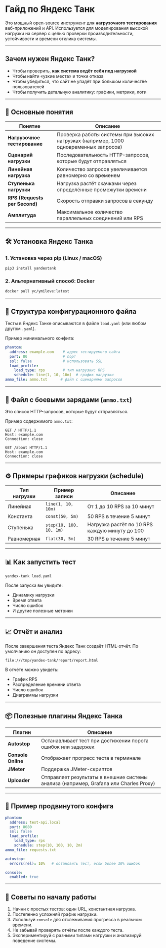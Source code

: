 # Гайд по Яндекс Танк  

Это мощный open-source инструмент для **нагрузочного тестирования** веб-приложений и API. Используется для моделирования высокой нагрузки на сервер с целью проверки производительности, устойчивости и времени отклика системы.

---

## Зачем нужен Яндекс Танк?

- Чтобы проверить, **как система ведёт себя под нагрузкой**
- Чтобы найти «узкие места» и точки отказа
- Чтобы убедиться, что сайт не упадёт при большом количестве пользователей
- Чтобы получить детальную аналитику: графики, метрики, логи

---

## 🧠 Основные понятия

| Понятие              | Описание |
|----------------------|----------|
| **Нагрузочное тестирование** | Проверка работы системы при высоких нагрузках (например, 1000 одновременных запросов) |
| **Сценарий нагрузки** | Последовательность HTTP-запросов, которые будут отправляться |
| **Линейная нагрузка** | Количество запросов увеличивается равномерно со временем |
| **Ступенька нагрузки** | Нагрузка растёт скачками через определённые промежутки времени |
| **RPS (Requests per Second)** | Скорость отправки запросов в секунду |
| **Амплитуда** | Максимальное количество параллельных соединений или RPS |

---

## 🛠️ Установка Яндекс Танка

### 1. Установка через pip (Linux / macOS)

```bash
pip3 install yandextank
```

### 2. Альтернативный способ: Docker

```bash
docker pull yc/ymilove:latest
```

---

## 📁 Структура конфигурационного файла

Тесты в Яндекс Танке описываются в файле `load.yaml` (или любом другом `.yaml`).

Пример минимального конфига:

```yaml
phantom:
  address: example.com    # адрес тестируемого сайта
  port: 80                # порт
  ssl: false              # использовать SSL
  load_profile:
    load_type: rps        # тип нагрузки: RPS
    schedule: line(1, 10, 10m)  # график нагрузки
ammo_file: ammo.txt      # файл с сценариями запросов
```

---

## 📝 Файл с боевыми зарядами (`ammo.txt`)

Это список HTTP-запросов, которые будут отправляться.

Пример содержимого `ammo.txt`:

```
GET / HTTP/1.1
Host: example.com
Connection: close

GET /about HTTP/1.1
Host: example.com
Connection: close
```

---

## ⚙️ Примеры графиков нагрузки (schedule)

| Тип нагрузки       | Пример записи         | Описание |
|--------------------|------------------------|----------|
| Линейная           | `line(1, 10, 10m)`     | От 1 до 10 RPS за 10 минут |
| Константа          | `const(50, 5m)`        | 50 RPS в течение 5 минут |
| Ступенька          | `step(10, 100, 10, 1m)`| Нагрузка растёт по 10 RPS каждую минуту до 100 |
| Равномерная        | `flat(30, 5m)`         | 30 RPS в течение 5 минут |

---

## 📊 Как запустить тест

```bash
yandex-tank load.yaml
```

После запуска вы увидите:
- Динамику нагрузки
- Время ответа
- Число ошибок
- И другие полезные метрики

---

## 📈 Отчёт и анализ

После завершения теста Яндекс Танк создаёт HTML-отчёт. По умолчанию он доступен по адресу:

```
file:///tmp/yandex-tank/report/report.html
```

В отчёте можно увидеть:
- График RPS
- Распределение времени ответа
- Число ошибок
- Диаграммы нагрузки

---

## 📦 Полезные плагины Яндекс Танка

| Плагин             | Описание |
|--------------------|----------|
| **Autostop**       | Останавливает тест при достижении порога ошибок или задержек |
| **Console Online** | Отображает прогресс теста в терминале |
| **JMeter**         | Поддержка JMeter-скриптов |
| **Uploader**       | Отправляет результаты в внешние системы анализа (например, Grafana или Charles Proxy) |

---

## 🧪 Пример продвинутого конфига

```yaml
phantom:
  address: test-api.local
  port: 8080
  ssl: false
  load_profile:
    load_type: rps
    schedule: step(10, 100, 10, 2m)
ammo_file: requests.txt

autostop:
  errors(rel): 10%   # остановить тест, если более 10% ошибок

console:
  enabled: true
```

---

## 🧠 Советы по началу работы

1. Начни с простых тестов: один URL, константная нагрузка.
2. Постепенно усложняй график нагрузки.
3. Используй `console` для отслеживания прогресса в реальном времени.
4. Не забывай проверять отчёты после каждого теста.
5. Экспериментируй с разными типами нагрузки и анализируй поведение системы.